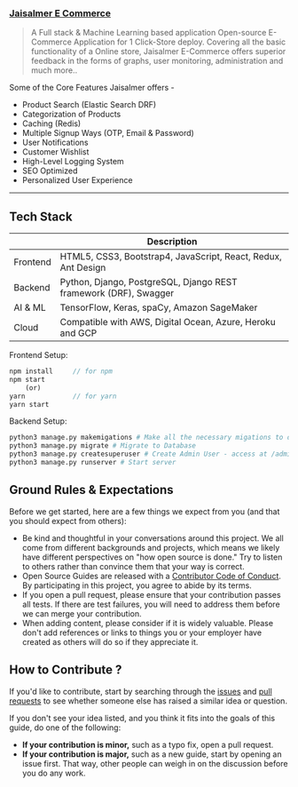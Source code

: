 ### **[Jaisalmer E Commerce](https://github.com/gokulprathin8/Jaisalmer-E-Commerce)**

> A Full stack & Machine Learning based application Open-source E-Commerce Application for 1 Click-Store deploy.  Covering all the basic functionality of a Online store,  Jaisalmer E-Commerce offers superior feedback in the forms of graphs, user monitoring, administration and much more..



Some of the Core Features Jaisalmer offers - 

- Product Search (Elastic Search DRF)
- Categorization of Products
- Caching (Redis)
- Multiple Signup Ways (OTP, Email & Password)
- User Notifications 
- Customer Wishlist
- High-Level Logging System
- SEO Optimized
- Personalized User Experience



---

## Tech Stack

|          | Description                                                  |
| -------- | ------------------------------------------------------------ |
| Frontend | HTML5, CSS3, Bootstrap4, JavaScript, React, Redux, Ant Design |
| Backend  | Python, Django, PostgreSQL, Django REST framework (DRF), Swagger |
| AI & ML  | TensorFlow, Keras, spaCy, Amazon SageMaker                   |
| Cloud    | Compatible with AWS, Digital Ocean, Azure, Heroku and GCP    |

Frontend Setup:

```javascript
npm install		// for npm
npm start
	(or)
yarn			// for yarn
yarn start
```



Backend Setup:

```python
python3 manage.py makemigations # Make all the necessary migations to database
python3 manage.py migrate # Migrate to Database
python3 manage.py createsuperuser # Create Admin User - access at /admin route 
python3 manage.py runserver # Start server
```



## Ground Rules & Expectations

Before we get started, here are a few things we expect from you (and that you should expect from others):

- Be kind and thoughtful in your conversations around this project. We all come from different backgrounds and projects, which means we likely have different perspectives on "how open source is done." Try to listen to others rather than convince them that your way is correct.
- Open Source Guides are released with a [Contributor Code of Conduct](https://github.com/github/opensource.guide/blob/main/CODE_OF_CONDUCT.md). By participating in this project, you agree to abide by its terms.
- If you open a pull request, please ensure that your contribution passes all tests. If there are test failures, you will need to address them before we can merge your contribution.
- When adding content, please consider if it is widely valuable. Please don't add references or links to things you or your employer have created as others will do so if they appreciate it.



## How to Contribute ?

If you'd like to contribute, start by searching through the [issues](https://github.com/github/opensource.guide/issues) and [pull requests](https://github.com/github/opensource.guide/pulls) to see whether someone else has raised a similar idea or question.

If you don't see your idea listed, and you think it fits into the goals of this guide, do one of the following:

- **If your contribution is minor,** such as a typo fix, open a pull request.
- **If your contribution is major,** such as a new guide, start by opening an issue first. That way, other people can weigh in on the discussion before you do any work.
